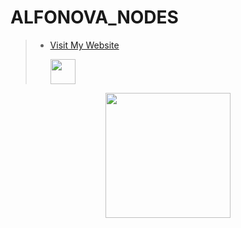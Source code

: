 # ALFONOVA_NODES
>- [Visit My Website](https://alfonova.app)<p><img height="40" src="https://raw.githubusercontent.com/Agus1224/NODE_TESTNET/main/arpgr-1srhe-001.ico"></p>
<p align="center">
  <img height="200" height="auto" src="https://avatars.githubusercontent.com/u/85473027?v=4">
</p>
